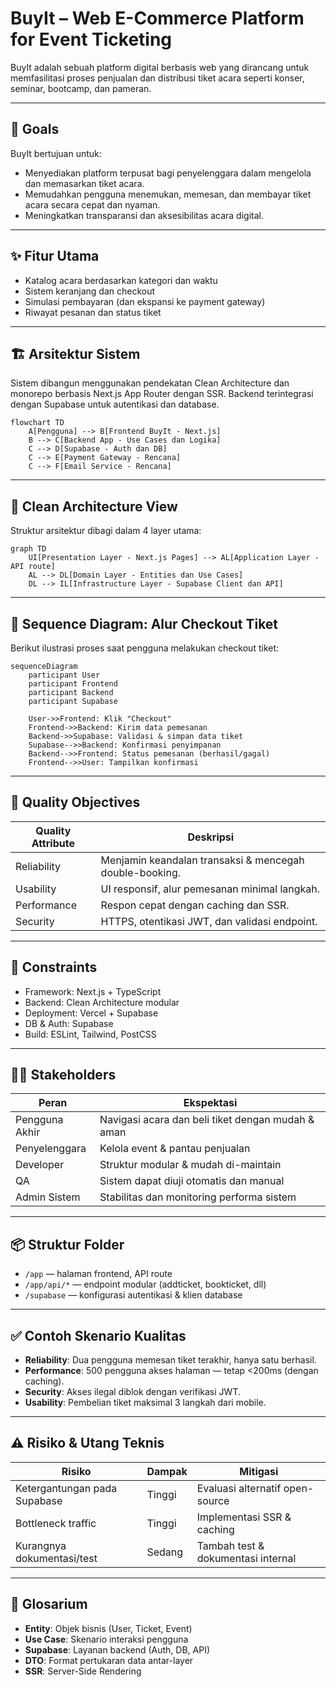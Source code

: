 
# BuyIt – Web E-Commerce Platform for Event Ticketing

BuyIt adalah sebuah platform digital berbasis web yang dirancang untuk memfasilitasi proses penjualan dan distribusi tiket acara seperti konser, seminar, bootcamp, dan pameran.

---

## 🎯 Goals

BuyIt bertujuan untuk:
- Menyediakan platform terpusat bagi penyelenggara dalam mengelola dan memasarkan tiket acara.
- Memudahkan pengguna menemukan, memesan, dan membayar tiket acara secara cepat dan nyaman.
- Meningkatkan transparansi dan aksesibilitas acara digital.

---

## ✨ Fitur Utama

- Katalog acara berdasarkan kategori dan waktu
- Sistem keranjang dan checkout
- Simulasi pembayaran (dan ekspansi ke payment gateway)
- Riwayat pesanan dan status tiket

---

## 🏗️ Arsitektur Sistem

Sistem dibangun menggunakan pendekatan Clean Architecture dan monorepo berbasis Next.js App Router dengan SSR. Backend terintegrasi dengan Supabase untuk autentikasi dan database.


```mermaid
flowchart TD
    A[Pengguna] --> B[Frontend BuyIt - Next.js]
    B --> C[Backend App - Use Cases dan Logika]
    C --> D[Supabase - Auth dan DB]
    C --> E[Payment Gateway - Rencana]
    C --> F[Email Service - Rencana]
```


---

## 🧱 Clean Architecture View

Struktur arsitektur dibagi dalam 4 layer utama:


```mermaid
graph TD
    UI[Presentation Layer - Next.js Pages] --> AL[Application Layer - API route]
    AL --> DL[Domain Layer - Entities dan Use Cases]
    DL --> IL[Infrastructure Layer - Supabase Client dan API]
```


---

## 🔁 Sequence Diagram: Alur Checkout Tiket

Berikut ilustrasi proses saat pengguna melakukan checkout tiket:


```mermaid
sequenceDiagram
    participant User
    participant Frontend
    participant Backend
    participant Supabase

    User->>Frontend: Klik "Checkout"
    Frontend->>Backend: Kirim data pemesanan
    Backend->>Supabase: Validasi & simpan data tiket
    Supabase-->>Backend: Konfirmasi penyimpanan
    Backend-->>Frontend: Status pemesanan (berhasil/gagal)
    Frontend-->>User: Tampilkan konfirmasi
```


---

## 🔐 Quality Objectives

| Quality Attribute | Deskripsi |
|-------------------|-----------|
| Reliability | Menjamin keandalan transaksi & mencegah double-booking. |
| Usability | UI responsif, alur pemesanan minimal langkah. |
| Performance | Respon cepat dengan caching dan SSR. |
| Security | HTTPS, otentikasi JWT, dan validasi endpoint. |

---

## 📌 Constraints

- Framework: Next.js + TypeScript
- Backend: Clean Architecture modular
- Deployment: Vercel + Supabase
- DB & Auth: Supabase
- Build: ESLint, Tailwind, PostCSS

---

## 🧑‍💼 Stakeholders

| Peran | Ekspektasi |
|-------|------------|
| Pengguna Akhir | Navigasi acara dan beli tiket dengan mudah & aman |
| Penyelenggara | Kelola event & pantau penjualan |
| Developer | Struktur modular & mudah di-maintain |
| QA | Sistem dapat diuji otomatis dan manual |
| Admin Sistem | Stabilitas dan monitoring performa sistem |

---

## 📦 Struktur Folder

- `/app` — halaman frontend, API route
- `/app/api/*` — endpoint modular (addticket, bookticket, dll)
- `/supabase` — konfigurasi autentikasi & klien database

---

## ✅ Contoh Skenario Kualitas

- **Reliability**: Dua pengguna memesan tiket terakhir, hanya satu berhasil.
- **Performance**: 500 pengguna akses halaman — tetap <200ms (dengan caching).
- **Security**: Akses ilegal diblok dengan verifikasi JWT.
- **Usability**: Pembelian tiket maksimal 3 langkah dari mobile.

---

## ⚠️ Risiko & Utang Teknis

| Risiko | Dampak | Mitigasi |
|--------|--------|----------|
| Ketergantungan pada Supabase | Tinggi | Evaluasi alternatif open-source |
| Bottleneck traffic | Tinggi | Implementasi SSR & caching |
| Kurangnya dokumentasi/test | Sedang | Tambah test & dokumentasi internal |

---

## 🧾 Glosarium

- **Entity**: Objek bisnis (User, Ticket, Event)
- **Use Case**: Skenario interaksi pengguna
- **Supabase**: Layanan backend (Auth, DB, API)
- **DTO**: Format pertukaran data antar-layer
- **SSR**: Server-Side Rendering

